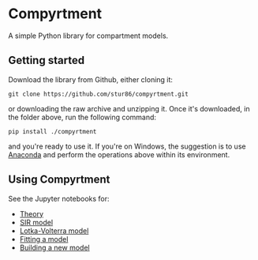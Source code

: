 # Compyrtment

A simple Python library for compartment models.

## Getting started

Download the library from Github, either cloning it:

    git clone https://github.com/stur86/compyrtment.git 

or downloading the raw archive and unzipping it. Once it's downloaded, in the folder above, run the following command:

    pip install ./compyrtment

and you're ready to use it. If you're on Windows, the suggestion is to use [Anaconda](https://www.anaconda.com/distribution/) and perform the operations above within its environment.

## Using Compyrtment

See the Jupyter notebooks for:

* [Theory](https://github.com/stur86/compyrtment/blob/master/notebooks/Theory.ipynb)
* [SIR model](https://github.com/stur86/compyrtment/blob/master/notebooks/Example%201%20-%20The%20SIR%20model.ipynb)
* [Lotka-Volterra model](https://github.com/stur86/compyrtment/blob/master/notebooks/Example%202%20-%20The%20Lotka-Volterra%20model.ipynb)
* [Fitting a model](https://github.com/stur86/compyrtment/blob/master/notebooks/Example%203%20-%20Fitting.ipynb)
* [Building a new model](https://github.com/stur86/compyrtment/blob/master/notebooks/Example%204%20-%20The%20SIZ%20model.ipynb)